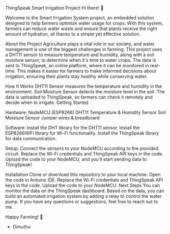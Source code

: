ThingSpeak Smart Irrigation Project
Hi there! 👋

Welcome to the Smart Irrigation System project, an embedded solution designed to help farmers optimize water usage for crops. With this system, farmers can reduce water waste and ensure that plants receive the right amount of hydration, all thanks to a simple yet effective solution.

About the Project
Agriculture plays a vital role in our society, and water management is one of the biggest challenges in farming. This project uses a DHT11 sensor to measure temperature and humidity, along with a soil moisture sensor, to determine when it's time to water crops. The data is sent to ThingSpeak, an online platform, where it can be monitored in real-time. This makes it easier for farmers to make informed decisions about irrigation, ensuring their plants stay healthy while conserving water.

How It Works
DHT11 Sensor measures the temperature and humidity in the environment.
Soil Moisture Sensor detects the moisture level in the soil.
The data is uploaded to ThingSpeak, so farmers can check it remotely and decide when to irrigate.
Getting Started

Hardware:
NodeMCU (ESP8266)
DHT11 Temperature & Humidity Sensor
Soil Moisture Sensor
Jumper wires & breadboard

Software:
Install the DHT library for the DHT11 sensor.
Install the ESP8266WiFi library for Wi-Fi functionality.
Install the ThingSpeak library for data communication.

Setup:
Connect the sensors to your NodeMCU according to the provided circuit.
Replace the Wi-Fi credentials and ThingSpeak API keys in the code.
Upload the code to your NodeMCU, and you'll start sending data to ThingSpeak!

Installation
Clone or download this repository to your local machine.
Open the code in Arduino IDE.
Replace the Wi-Fi credentials and ThingSpeak API keys in the code.
Upload the code to your NodeMCU.
Next Steps
You can monitor the data on the ThingSpeak dashboard.
Based on the data, you can build an automated irrigation system by adding a relay to control the water pump.
If you have any questions or suggestions, feel free to reach out to me.

Happy Farming! 🌱
- Dimuthu
